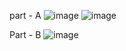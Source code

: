 part - A
![image](https://github.com/Chinnima28/Assesment/assets/140106046/e037f8f7-1420-4768-a763-f1932ddd88f4)
![image](https://github.com/Chinnima28/Assesment/assets/140106046/5248bf48-66db-4c38-aa0e-4bbfebf7e409)

Part - B
 ![image](https://github.com/Chinnima28/Assesment/assets/140106046/5425d1e9-cefe-43ff-bb00-5a7ac8e75755)

